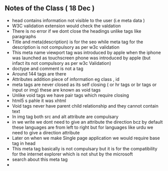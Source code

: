 ## Notes of the Class ( 18 Dec )

* head contains information not visible to the user (i.e meta data )
* W3C validation extension would check the valdation
* There is no error if we dont close the headings unlike tags like paragraphs 
*  Title and meta(description) is for the seo while meta tag for the description is not compulsory as per w3c validation 
* This meta name viewport tag was introduced by apple when the iphone was launched as touchscreen phone was introduced by apple (but infact its not compulsory as per w3c Validation)
* doctype and comment is not a tag 
* Around 144 tags are there 
* Attributes addition piece of information eg class , id 
* meta tags are never closed as its self closing ( or hr tags or br tags or input or img) these are known as void tags 
* Unlike void tags we have pair tags which require closing 
* html5 s pahle it was xhtml 
* Void tags never have parent child relationship and they cannot contain text 
* In img tag both src and alt attribute are compulsary 
* in <html lang="en"> we write we dont need to give an attribute the direction bcz by default these languages are from left to  right but for languages like urdu we need to give a direction attribute 
* Later on when we make Single page application we would require base tag in head 
* This meta tag <meta http-equiv="X-UA-Compatible" content="IE=edge"> basically is not compulsary but it is for the compatibility for the internet explorer which is not shut by the microsoft 
* search about this meta tag <meta name="robots" content="follow">
* 